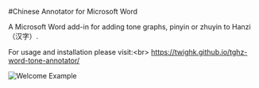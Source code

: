 #Chinese Annotator for Microsoft Word

A Microsoft Word add-in for adding tone graphs, pinyin or zhuyin to Hanzi（汉字）. 

For usage and installation please visit:<br\>
https://twighk.github.io/tghz-word-tone-annotator/

![Welcome Example](https://github.com/twighk/tghz-word-tone-annotator/raw/master/Images/Welcome.png)
